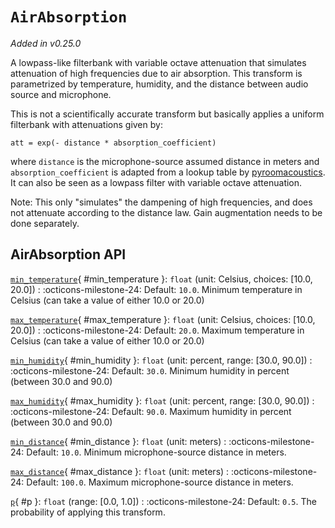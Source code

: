 # `AirAbsorption`

_Added in v0.25.0_

A lowpass-like filterbank with variable octave attenuation that simulates attenuation of
high frequencies due to air absorption. This transform is parametrized by temperature,
humidity, and the distance between audio source and microphone.

This is not a scientifically accurate transform but basically applies a uniform
filterbank with attenuations given by:

`att = exp(- distance * absorption_coefficient)`

where `distance` is the microphone-source assumed distance in meters and `absorption_coefficient`
is adapted from a lookup table by [pyroomacoustics](https://github.com/LCAV/pyroomacoustics).
It can also be seen as a lowpass filter with variable octave attenuation.

Note: This only "simulates" the dampening of high frequencies, and does not
attenuate according to the distance law. Gain augmentation needs to be done separately.

## AirAbsorption API

[`min_temperature`](#min_temperature){ #min_temperature }: `float` (unit: Celsius, choices: [10.0, 20.0])
:   :octicons-milestone-24: Default: `10.0`. Minimum temperature in Celsius (can take a value of either 10.0 or 20.0)

[`max_temperature`](#max_temperature){ #max_temperature }: `float` (unit: Celsius, choices: [10.0, 20.0])
:   :octicons-milestone-24: Default: `20.0`. Maximum temperature in Celsius (can take a value of either 10.0 or 20.0)

[`min_humidity`](#min_humidity){ #min_humidity }: `float` (unit: percent, range: [30.0, 90.0])
:   :octicons-milestone-24: Default: `30.0`. Minimum humidity in percent (between 30.0 and 90.0)

[`max_humidity`](#max_humidity){ #max_humidity }: `float` (unit: percent, range: [30.0, 90.0])
:   :octicons-milestone-24: Default: `90.0`. Maximum humidity in percent (between 30.0 and 90.0)

[`min_distance`](#min_distance){ #min_distance }: `float` (unit: meters)
:   :octicons-milestone-24: Default: `10.0`. Minimum microphone-source distance in meters.

[`max_distance`](#max_distance){ #max_distance }: `float` (unit: meters)
:   :octicons-milestone-24: Default: `100.0`. Maximum microphone-source distance in meters.

[`p`](#p){ #p }: `float` (range: [0.0, 1.0])
:   :octicons-milestone-24: Default: `0.5`. The probability of applying this transform.
